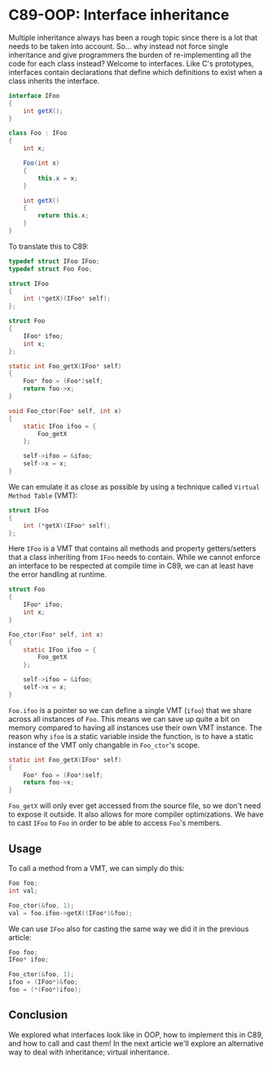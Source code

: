 # C89-OOP: Interface inheritance

Multiple inheritance always has been a rough topic since there is a lot that
needs to be taken into account. So... why instead not force single inheritance
and give programmers the burden of re-implementing all the code for each class
instead? Welcome to interfaces. Like C's prototypes, interfaces contain
declarations that define which definitions to exist when a class inherits the
interface.

```csharp
interface IFoo
{
    int getX();
}

class Foo : IFoo
{
    int x;

    Foo(int x)
    {
        this.x = x;
    }

    int getX()
    {
        return this.x;
    }
}
```

To translate this to C89:

```c
typedef struct IFoo IFoo;
typedef struct Foo Foo;

struct IFoo
{
    int (*getX)(IFoo* self);
};

struct Foo
{
    IFoo* ifoo;
    int x;
};

static int Foo_getX(IFoo* self)
{
    Foo* foo = (Foo*)self;
    return foo->x;
}

void Foo_ctor(Foo* self, int x)
{
    static IFoo ifoo = {
        Foo_getX
    };

    self->ifoo = &ifoo;
    self->x = x;
}
```

We can emulate it as close as possible by using a technique called
`Virtual Method Table` (VMT):

```c
struct IFoo
{
    int (*getX)(IFoo* self);
};
```

Here `IFoo` is a VMT that contains all methods and property getters/setters
that a class inheriting from `IFoo` needs to contain. While we cannot enforce
an interface to be respected at compile time in C89, we can at least have the
error handling at runtime.

```c
struct Foo
{
    IFoo* ifoo;
    int x;
}

Foo_ctor(Foo* self, int x)
{
    static IFoo ifoo = {
        Foo_getX
    };

    self->ifoo = &ifoo;
    self->x = x;
}
```

`Foo.ifoo` is a pointer so we can define a single VMT (`ifoo`) that we share
across all instances of `Foo`. This means we can save up quite a bit on memory
compared to having all instances use their own VMT instance. The reason why
`ifoo` is a static variable inside the function, is to have a static instance
of the VMT only changable in `Foo_ctor`'s scope.

```c
static int Foo_getX(IFoo* self)
{
    Foo* foo = (Foo*)self;
    return foo->x;
}
```

`Foo_getX` will only ever get accessed from the source file, so we don't need
to expose it outside. It also allows for more compiler optimizations. We have
to cast `IFoo` to `Foo` in order to be able to access `Foo`'s members.

## Usage

To call a method from a VMT, we can simply do this:

```c
Foo foo;
int val;

Foo_ctor(&foo, 1);
val = foo.ifoo->getX((IFoo*)&foo);
```

We can use `IFoo` also for casting the same way we did it in the previous
article:

```c
Foo foo;
IFoo* ifoo;

Foo_ctor(&foo, 1);
ifoo = (IFoo*)&foo;
foo = (*(Foo*)ifoo);
```

## Conclusion

We explored what interfaces look like in OOP, how to implement this in C89, and
how to call and cast them! In the next article we'll explore an alternative way
to deal with inheritance; virtual inheritance.
